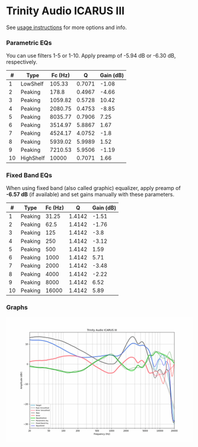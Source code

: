 # Trinity Audio ICARUS III
See [usage instructions](https://github.com/jaakkopasanen/AutoEq#usage) for more options and info.

### Parametric EQs
You can use filters 1-5 or 1-10. Apply preamp of -5.94 dB or -6.30 dB, respectively.

|   # | Type      |   Fc (Hz) |      Q |   Gain (dB) |
|-----|-----------|-----------|--------|-------------|
|   1 | LowShelf  |    105.33 | 0.7071 |       -1.08 |
|   2 | Peaking   |    178.8  | 0.4967 |       -4.66 |
|   3 | Peaking   |   1059.82 | 0.5728 |       10.42 |
|   4 | Peaking   |   2080.75 | 0.4753 |       -8.85 |
|   5 | Peaking   |   8035.77 | 0.7906 |        7.25 |
|   6 | Peaking   |   3514.97 | 5.8867 |        1.67 |
|   7 | Peaking   |   4524.17 | 4.0752 |       -1.8  |
|   8 | Peaking   |   5939.02 | 5.9989 |        1.52 |
|   9 | Peaking   |   7210.53 | 5.9506 |       -1.19 |
|  10 | HighShelf |  10000    | 0.7071 |        1.66 |

### Fixed Band EQs
When using fixed band (also called graphic) equalizer, apply preamp of **-6.57 dB** (if available) and set gains manually with these parameters.

|   # | Type    |   Fc (Hz) |      Q |   Gain (dB) |
|-----|---------|-----------|--------|-------------|
|   1 | Peaking |     31.25 | 1.4142 |       -1.51 |
|   2 | Peaking |     62.5  | 1.4142 |       -1.76 |
|   3 | Peaking |    125    | 1.4142 |       -3.8  |
|   4 | Peaking |    250    | 1.4142 |       -3.12 |
|   5 | Peaking |    500    | 1.4142 |        1.59 |
|   6 | Peaking |   1000    | 1.4142 |        5.71 |
|   7 | Peaking |   2000    | 1.4142 |       -3.48 |
|   8 | Peaking |   4000    | 1.4142 |       -2.22 |
|   9 | Peaking |   8000    | 1.4142 |        6.52 |
|  10 | Peaking |  16000    | 1.4142 |        5.89 |

### Graphs
![](./Trinity%20Audio%20ICARUS%20III.png)
